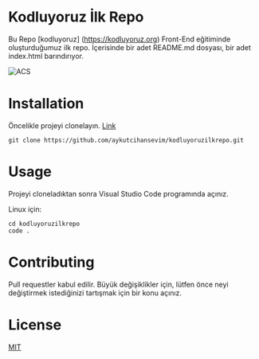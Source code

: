 # Kodluyoruz İlk Repo
Bu Repo [kodluyoruz] (https://kodluyoruz.org) Front-End eğitiminde oluşturduğumuz ilk repo. İçerisinde bir adet README.md dosyası, bir adet index.html barındırıyor.

![ACS](https://raw.githubusercontent.com/aykutcihansevim/aykutcihansevim/main/readMeBanner.png)

# Installation
Öncelikle projeyi clonelayın. [Link](https://github.com/aykutcihansevim/kodluyoruzilkrepo.git)

```
git clone https://github.com/aykutcihansevim/kodluyoruzilkrepo.git
```


# Usage
Projeyi cloneladıktan sonra Visual Studio Code programında açınız.

Linux için:

```
cd kodluyoruzilkrepo 
code .
```

# Contributing
Pull requestler kabul edilir. Büyük değişiklikler için, lütfen önce neyi değiştirmek istediğinizi tartışmak için bir konu açınız.

# License
[MIT](https://choosealicense.com/licenses/mit/)




